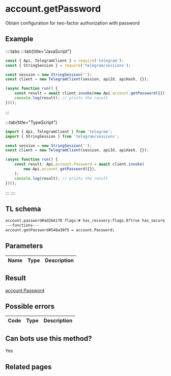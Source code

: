 # account.getPassword

Obtain configuration for two-factor authorization with password

## Example

::::tabs
:::tab{title="JavaScript"}

```js
const { Api, TelegramClient } = require('telegram');
const { StringSession } = require('telegram/sessions');

const session = new StringSession('');
const client = new TelegramClient(session, apiId, apiHash, {});

(async function run() {
    const result = await client.invoke(new Api.account.getPassword({}));
    console.log(result); // prints the result
})();
```

:::

:::tab{title="TypeScript"}

```ts
import { Api, TelegramClient } from 'telegram';
import { StringSession } from 'telegram/sessions';

const session = new StringSession('');
const client = new TelegramClient(session, apiId, apiHash, {});

(async function run() {
    const result: Api.account.Password = await client.invoke(
        new Api.account.getPassword({}),
    );
    console.log(result); // prints the result
})();
```

:::
::::

## TL schema

```txt
account.password#ad2641f8 flags:# has_recovery:flags.0?true has_secure_values:flags.1?true has_password:flags.2?true current_algo:flags.2?PasswordKdfAlgo srp_B:flags.2?bytes srp_id:flags.2?long hint:flags.3?string email_unconfirmed_pattern:flags.4?string new_algo:PasswordKdfAlgo new_secure_algo:SecurePasswordKdfAlgo secure_random:bytes = account.Password;
---functions---
account.getPassword#548a30f5 = account.Password;
```

## Parameters

| Name | Type | Description |
| :--: | ---- | ----------- |

## Result

[account.Password](https://core.telegram.org/type/account.Password)

## Possible errors

| Code | Type | Description |
| :--: | ---- | ----------- |

## Can bots use this method?

Yes

## Related pages
